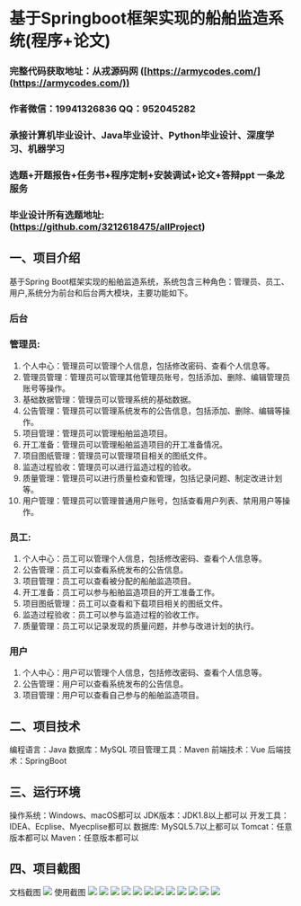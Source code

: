 基于Springboot框架实现的船舶监造系统(程序+论文)
=
###  完整代码获取地址：从戎源码网 ([https://armycodes.com/](https://armycodes.com/))
###  作者微信：19941326836  QQ：952045282 
###  承接计算机毕业设计、Java毕业设计、Python毕业设计、深度学习、机器学习
###  选题+开题报告+任务书+程序定制+安装调试+论文+答辩ppt 一条龙服务
###  毕业设计所有选题地址:(https://github.com/3212618475/allProject)


一、项目介绍
---
基于Spring Boot框架实现的船舶监造系统，系统包含三种角色：管理员、员工、用户,系统分为前台和后台两大模块，主要功能如下。

### 后台
### 管理员:
1. 个人中心：管理员可以管理个人信息，包括修改密码、查看个人信息等。
2. 管理员管理：管理员可以管理其他管理员账号，包括添加、删除、编辑管理员账号等操作。
3. 基础数据管理：管理员可以管理系统的基础数据。
4. 公告管理：管理员可以管理系统发布的公告信息，包括添加、删除、编辑等操作。
5. 项目管理：管理员可以管理船舶监造项目。
6. 开工准备：管理员可以管理船舶监造项目的开工准备情况。
7. 项目图纸管理：管理员可以管理项目相关的图纸文件。
8. 监造过程验收：管理员可以进行监造过程的验收。
9. 质量管理：管理员可以进行质量检查和管理，包括记录问题、制定改进计划等。
10. 用户管理：管理员可以管理普通用户账号，包括查看用户列表、禁用用户等操作。
  
### 员工:
1. 个人中心：员工可以管理个人信息，包括修改密码、查看个人信息等。
2. 公告管理：员工可以查看系统发布的公告信息。
3. 项目管理：员工可以查看被分配的船舶监造项目。
4. 开工准备：员工可以参与船舶监造项目的开工准备工作。
5. 项目图纸管理：员工可以查看和下载项目相关的图纸文件。
6. 监造过程验收：员工可以参与监造过程的验收工作。
7. 质量管理：员工可以记录发现的质量问题，并参与改进计划的执行。

### 用户
1. 个人中心：用户可以管理个人信息，包括修改密码、查看个人信息等。
2. 公告管理：用户可以查看系统发布的公告信息。
3. 项目管理：用户可以查看自己参与的船舶监造项目。

二、项目技术
---
编程语言：Java
数据库：MySQL
项目管理工具：Maven
前端技术：Vue
后端技术：SpringBoot

三、运行环境
---
操作系统：Windows、macOS都可以
JDK版本：JDK1.8以上都可以
开发工具：IDEA、Ecplise、Myecplise都可以
数据库: MySQL5.7以上都可以
Tomcat：任意版本都可以
Maven：任意版本都可以

四、项目截图
---
文档截图
![](limage/1.png)
使用截图
![](image/1.png)
![](image/2.png)
![](image/3.png)
![](image/4.png)
![](image/5.png)
![](image/6.png)
![](image/7.png)
![](image/8.png)
![](image/9.png)
![](image/10.png)
![](image/11.png)
![](image/12.png)

